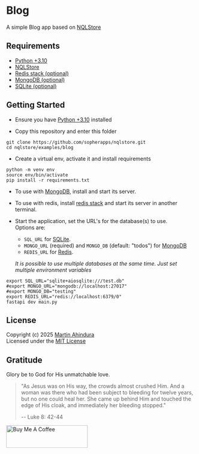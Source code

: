# Blog

A simple Blog app based on [NQLStore](https://github.com/sopherapps/nqlstore)

## Requirements

- [Python +3.10](https://python.org)
- [NQLStore](https://github.com/sopherapps/nqlstore)
- [Redis stack (optional)](https://redis.io/docs/latest/operate/oss_and_stack/install/install-stack/)
- [MongoDB (optional)](https://www.mongodb.com/products/self-managed/community-edition)
- [SQLite (optional)](https://www.sqlite.org/)

## Getting Started

- Ensure you have [Python +3.10](https://python.org) installed

- Copy this repository and enter this folder

```shell
git clone https://github.com/sopherapps/nqlstore.git
cd nqlstore/examples/blog
```

- Create a virtual env, activate it and install requirements

```shell
python -m venv env 
source env/bin/activate
pip install -r requirements.txt
```

- To use with [MongoDB](https://www.mongodb.com/try/download/community), install and start its server.
- To use with redis, install [redis stack](https://redis.io/docs/latest/operate/oss_and_stack/install/install-stack/) 
  and start its server in another terminal.

- Start the application, set the URL's for the database(s) to use.  
  Options are:
  - `SQL_URL` for [SQLite](https://www.sqlite.org/).
  - `MONGO_URL` (required) and `MONGO_DB` (default: "todos") for [MongoDB](https://www.mongodb.com/products/self-managed/community-edition)
  - `REDIS_URL` for [Redis](https://redis.io/docs/latest/operate/oss_and_stack/install/install-stack/).
  
  _It is possible to use multiple databases at the same time. Just set multiple environment variables_

```shell
export SQL_URL="sqlite+aiosqlite:///test.db"
#export MONGO_URL="mongodb://localhost:27017"
#export MONGO_DB="testing"
export REDIS_URL="redis://localhost:6379/0"
fastapi dev main.py
```

## License

Copyright (c) 2025 [Martin Ahindura](https://github.com/Tinitto)   
Licensed under the [MIT License](./LICENSE)

## Gratitude

Glory be to God for His unmatchable love.

> "As Jesus was on His way, the crowds almost crushed Him.
> And a woman was there who had been subject to bleeding
> for twelve years, but no one could heal her.
> She came up behind Him and touched the edge of His cloak,
> and immediately her bleeding stopped."
>
> -- Luke 8: 42-44

<a href="https://www.buymeacoffee.com/martinahinJ" target="_blank"><img src="https://cdn.buymeacoffee.com/buttons/v2/default-yellow.png" alt="Buy Me A Coffee" style="height: 60px !important;width: 217px !important;" ></a>
